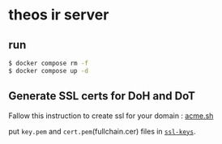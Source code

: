 # theos ir server

## run
```bash
$ docker compose rm -f
$ docker compose up -d
```

## Generate SSL certs for DoH and DoT
Fallow this instruction to create ssl for your domain : [acme.sh](https://github.com/acmesh-official/acme.sh)

put `key.pem` and `cert.pem`(fullchain.cer) files in [`ssl-keys`](./ssl-keys).